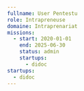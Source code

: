 ```yaml
---
fullname: User Pentestu
role: Intrapreneuse
domaine: Intraprenariat
missions:
  - start: 2020-01-01
    end: 2025-06-30
    status: admin
    startups:
      - didoc
startups:
  - didoc
---
```

